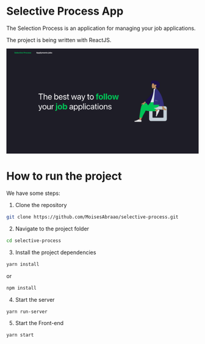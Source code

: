 # Selective Process App

The Selection Process is an application for managing your job applications.

The project is being written with ReactJS.

![homepageview](public/homepageview.png?style=centermr)

# How to run the project

We have some steps:

1. Clone the repository
```bash
git clone https://github.com/MoisesAbraao/selective-process.git
```

2. Navigate to the project folder
```bash
cd selective-process
```

3. Install the project dependencies
```bash
yarn install
````
or
```bash
npm install
```

4. Start the server
```bash
yarn run-server
```

5. Start the Front-end
```bash
yarn start
```